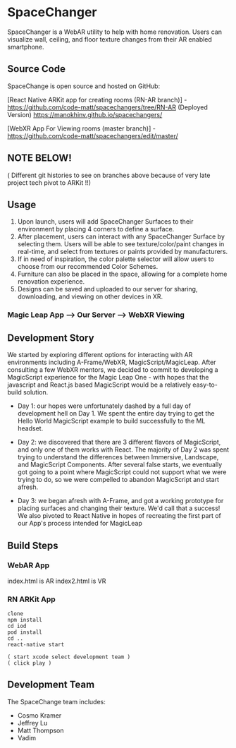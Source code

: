 # SpaceChanger

SpaceChanger is a WebAR utility to help with home renovation. Users can visualize wall, ceiling, and floor texture changes from their AR enabled smartphone.

## Source Code

SpaceChange is open source and hosted on GitHub:

[React Native ARKit app for creating rooms (RN-AR branch)] - https://github.com/code-matt/spacechangers/tree/RN-AR
(Deployed Version) https://manokhinv.github.io/spacechangers/

[WebXR App For Viewing rooms (master branch)] - https://github.com/code-matt/spacechangers/edit/master/

## NOTE BELOW!
( Different git histories to see on branches above because of very late project tech pivot to ARKit !!)

## Usage

1. Upon launch, users will add SpaceChanger Surfaces to their environment by placing 4 corners to define a surface. 
2. After placement, users can interact with any SpaceChanger Surface by selecting them. Users will be able to see texture/color/paint changes in real-time, and select from textures or paints provided by manufacturers.
3. If in need of inspiration, the color palette selector will allow users to choose from our recommended Color Schemes.
4. Furniture can also be placed in the space, allowing for a complete home renovation experience.
5. Designs can be saved and uploaded to our server for sharing, downloading, and viewing on other devices in XR.

### Magic Leap App --> Our Server --> WebXR Viewing

## Development Story

We started by exploring different options for interacting with AR environments including A-Frame/WebXR, MagicScript/MagicLeap. After consulting a few WebXR mentors, we decided to commit to developing a MagicScript experience for the Magic Leap One - with hopes that the javascript and React.js based MagicScript would be a relatively easy-to-build solution.

* Day 1: our hopes were unfortunately dashed by a full day of development hell on Day 1. We spent the entire day trying to get the Hello World MagicScript example to build successfully to the ML headset. 

* Day 2: we discovered that there are 3 different flavors of MagicScript, and only one of them works with React. The majority of Day 2 was spent trying to understand the differences between Immersive, Landscape, and MagicScript Components. After several false starts, we eventually got going to a point where MagicScript could not support what we were trying to do, so we were compelled to abandon MagicScript and start afresh. 

* Day 3: we began afresh with A-Frame, and got a working prototype for placing surfaces and changing their texture. We'd call that a success! We also pivoted to React Native in hopes of recreating the first part of our App's process intended for MagicLeap

## Build Steps
### WebAR App
index.html is AR
index2.html is VR 
### RN ARKit App
```
clone
npm install
cd iod
pod install
cd ..
react-native start

( start xcode select development team )
( click play )
```

## Development Team

The SpaceChange team includes: 

* 	Cosmo Kramer
* 	Jeffrey Lu
* 	Matt Thompson
* 	Vadim 

##

